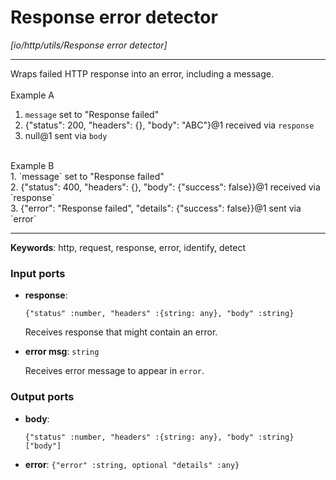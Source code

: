 # Response error detector

_[io/http/utils/Response error detector]_

---

Wraps failed HTTP response into an error, including a message.<br>
<br>
Example A<br>
1. `message` set to "Response failed"<br>
2. {"status": 200, "headers": {}, "body": "ABC"}@1 received via `response`<br>
3. null@1 sent via `body`<br>
<br>
Example B<br>
1. `message` set to "Response failed"<br>
2. {"status": 400, "headers": {}, "body": {"success": false}}@1 received via `response`<br>
3. {"error": "Response failed", "details": {"success": false}}@1 sent via `error`<br>

---

__Keywords__: http, request, response, error, identify, detect

### Input ports

* __response__: 
    ```
    {"status" :number, "headers" :{string: any}, "body" :string}
    ```


    Receives response that might contain an error.<br>


* __error msg__: ` string `


    Receives error message to appear in `error`.<br>

### Output ports

* __body__: 
    ```
    {"status" :number, "headers" :{string: any}, "body" :string}["body"]
    ```


* __error__: ` {"error" :string, optional "details" :any} `

